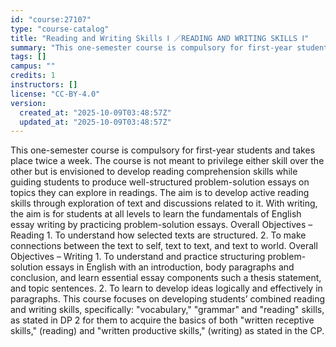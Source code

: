 ```yaml
---
id: "course:27107"
type: "course-catalog"
title: "Reading and Writing Skills Ⅰ ／READING AND WRITING SKILLS Ⅰ"
summary: "This one-semester course is compulsory for first-year students and takes place twice a week. The course is not meant to …"
tags: []
campus: ""
credits: 1
instructors: []
license: "CC-BY-4.0"
version:
  created_at: "2025-10-09T03:48:57Z"
  updated_at: "2025-10-09T03:48:57Z"
---
```

This one-semester course is compulsory for first-year students and takes place twice a week. The course is not meant to privilege either skill over the other but is envisioned to develop reading comprehension skills while guiding students to produce well-structured problem-solution essays on topics they can explore in readings. The aim is to develop active reading skills through exploration of text and discussions related to it. With writing, the aim is for students at all levels to learn the fundamentals of English essay writing by practicing problem-solution essays. Overall Objectives – Reading 1. To understand how selected texts are structured. 2. To make connections between the text to self, text to text, and text to world. Overall Objectives – Writing 1. To understand and practice structuring problem-solution essays in English with an introduction, body paragraphs and conclusion, and learn essential essay components such a thesis statement, and topic sentences. 2. To learn to develop ideas logically and effectively in paragraphs. This course focuses on developing students’ combined reading and writing skills, specifically: "vocabulary," "grammar" and "reading" skills, as stated in DP 2 for them to acquire the basics of both "written receptive skills," (reading) and "written productive skills," (writing) as stated in the CP.
